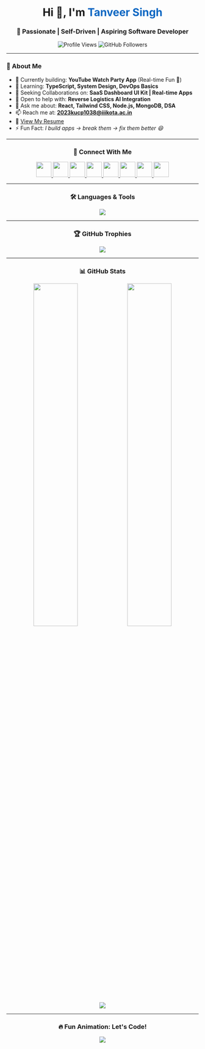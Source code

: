 <h1 align="center">Hi 👋, I'm <span style="color:#0A66C2;">Tanveer Singh</span></h1>
<h3 align="center">🚀 Passionate | Self-Driven | Aspiring Software Developer</h3>

<p align="center">
  <img src="https://komarev.com/ghpvc/?username=tanveersingh005&label=Profile%20views&color=0e75b6&style=flat" alt="Profile Views" />
  <img src="https://img.shields.io/github/followers/tanveersingh005?label=Follow&style=social" alt="GitHub Followers" />
</p>

---

### 🌟 About Me
- 🔭 Currently building: **YouTube Watch Party App** (Real-time Fun 🎥)
- 🌱 Learning: **TypeScript, System Design, DevOps Basics**
- 👯 Seeking Collaborations on: **SaaS Dashboard UI Kit | Real-time Apps**
- 🤝 Open to help with: **Reverse Logistics AI Integration**
- 💬 Ask me about: **React, Tailwind CSS, Node.js, MongoDB, DSA**
- 📫 Reach me at: **2023kucp1038@iiikota.ac.in**
- 📄 [View My Resume](https://tanveersinghresume.tiiny.site)
- ⚡ Fun Fact: _I build apps → break them → fix them better 😄_

---

<h3 align="center">📲 Connect With Me</h3>
<p align="center">
  <a href="https://www.linkedin.com/in/tanveer-singh005/" target="_blank">
    <img src="https://img.icons8.com/color/48/000000/linkedin.png" width="40" />
  </a>
  <a href="https://www.instagram.com/itztanveer_singh411/" target="_blank">
    <img src="https://img.icons8.com/fluency/48/000000/instagram-new.png" width="40" />
  </a>
  <a href="https://www.codechef.com/users/tani_chef005" target="_blank">
    <img src="https://img.icons8.com/ios-filled/50/000000/codechef.png" width="40"/>
  </a>
  <a href="https://www.hackerrank.com/profile/2023kucp1038" target="_blank">
    <img src="https://cdn.iconscout.com/icon/free/png-256/hackerrank-3628885-3030004.png" width="40"/>
  </a>
  <a href="https://codeforces.com/profile/tanveersingh005" target="_blank">
    <img src="https://img.icons8.com/external-tal-revivo-color-tal-revivo/48/external-codeforces-programming-competitions-and-contests-programming-community-logo-color-tal-revivo.png" width="40"/>
  </a>
  <a href="https://leetcode.com/u/harrykaler_005/" target="_blank">
    <img src="https://img.icons8.com/external-tal-revivo-shadow-tal-revivo/48/external-level-up-your-coding-skills-and-quickly-land-a-job-logo-shadow-tal-revivo.png" width="40"/>
  </a>
  <a href="https://www.geeksforgeeks.org/user/2023kuc61jq/" target="_blank">
    <img src="https://img.icons8.com/color/48/000000/GeeksforGeeks.png" width="40"/>
  </a>
  <a href="https://discord.gg/1356603369342500886/1356603369858273513" target="_blank">
    <img src="https://img.icons8.com/color/48/000000/discord--v2.png" width="40"/>
  </a>
</p>

---

<h3 align="center">🛠️ Languages & Tools</h3>
<p align="center">
  <img src="https://skillicons.dev/icons?i=react,nodejs,express,tailwind,typescript,js,html,css,mongodb,mysql,postgresql,git,github,figma,java,python,go,graphql,postman,nginx" />
</p>

---

<h3 align="center">🏆 GitHub Trophies</h3>
<p align="center">
  <img src="https://github-profile-trophy.vercel.app/?username=tanveersingh005&theme=onedark&no-frame=true&row=1&column=6" />
</p>

---

<h3 align="center">📊 GitHub Stats</h3>
<p align="center">
  <img src="https://github-readme-stats.vercel.app/api?username=tanveersingh005&show_icons=true&theme=tokyonight&locale=en" width="48%" />
  <img src="https://github-readme-stats.vercel.app/api/top-langs?username=tanveersingh005&show_icons=true&locale=en&layout=compact&theme=tokyonight" width="48%" />
</p>

<p align="center">
  <img src="https://github-readme-streak-stats.herokuapp.com/?user=tanveersingh005&theme=tokyonight" />
</p>

---

<h3 align="center">🔥 Fun Animation: Let's Code!</h3>
<p align="center">
  <img src="https://readme-typing-svg.herokuapp.com?font=Fira+Code&size=24&pause=1000&color=36BCF7&center=true&vCenter=true&width=435&lines=const+Tanveer+=+CodeLover();;Full-stack+Developer;Problem+Solver;Tech-Enthusiast;Open+Source+Contributor" />
</p>
